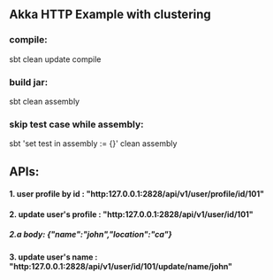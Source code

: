 
## Akka HTTP Example with clustering

### compile:
sbt clean update compile

### build jar:
sbt clean assembly

### skip test case while assembly:
sbt 'set test in assembly := {}' clean assembly


## APIs:

#### 1. user profile by id : "http:127.0.0.1:2828/api/v1/user/profile/id/101"

#### 2. update user's profile : "http:127.0.0.1:2828/api/v1/user/id/101"
##### 2.a body: {"name":"john","location":"ca"}

#### 3. update user's name : "http:127.0.0.1:2828/api/v1/user/id/101/update/name/john"



